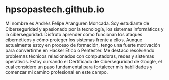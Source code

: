 # hpsopastech.github.io
Mi nombre es Andrés Felipe Aranguren Moncada. Soy estudiante de Ciberseguridad y apasionado por la tecnología, los sistemas informáticos y la ciberseguridad. Disfruto aprender cómo funcionan los ataques cibernéticos y cómo proteger los sistemas frente a ellos. Aunque actualmente estoy en proceso de formación, tengo una fuerte motivación para convertirme en Hacker Ético o Pentester. Me destaco resolviendo problemas técnicos relacionados con computadoras, redes y sistemas operativos. Estoy cursando el Certificado de Ciberseguridad de Google, el cual considero un paso fundamental para fortalecer mis habilidades y comenzar mi camino profesional en este campo.
